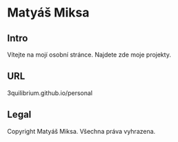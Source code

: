# Matyáš Miksa

## Intro
Vítejte na mojí osobní stránce. Najdete zde moje projekty.

## URL
3quilibrium.github.io/personal

## Legal
Copyright Matyáš Miksa. Všechna práva vyhrazena.
